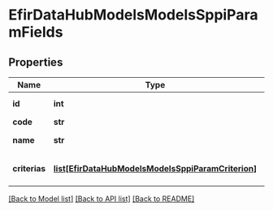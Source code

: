 # EfirDataHubModelsModelsSppiParamFields

## Properties
Name | Type | Description | Notes
------------ | ------------- | ------------- | -------------
**id** | **int** | Идентификатор параметра | [optional] 
**code** | **str** | Код параметра | [optional] 
**name** | **str** | Наименование параметра | [optional] 
**criterias** | [**list[EfirDataHubModelsModelsSppiParamCriterion]**](EfirDataHubModelsModelsSppiParamCriterion.md) | Принадлежность параметра к критерию(-ям) | [optional] 

[[Back to Model list]](../README.md#documentation-for-models) [[Back to API list]](../README.md#documentation-for-api-endpoints) [[Back to README]](../README.md)

